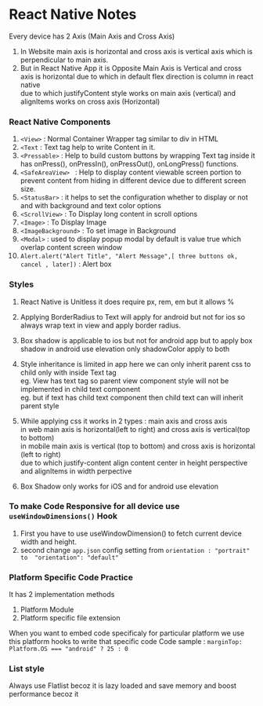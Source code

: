 # React Native Notes

Every device has 2 Axis (Main Axis and Cross Axis)

1. In Website main axis is horizontal and cross axis is vertical axis which is perpendicular to main axis.
2. But in React Native App it is Opposite Main Axis is Vertical and cross axis is horizontal due to which in default flex direction is column in react native <br>
   due to which justifyContent style works on main axis (vertical) and alignItems works on cross axis (Horizontal)

### React Native Components

1. `<View>` : Normal Container Wrapper tag similar to div in HTML
2. `<Text` : Text tag help to write Content in it.
3. `<Pressable>` : Help to build custom buttons by wrapping Text tag inside it has onPress(), onPressIn(), onPressOut(), onLongPress() functions.
4. `<SafeAreaView> ` : Help to display content viewable screen portion to prevent content from hiding in different device due to different screen size.
5. `<StatusBar>` : it helps to set the configuration whether to display or not and with background and text color options
6. `<ScrollView>` : To Display long content in scroll options
7. `<Image>` : To Display Image
8. `<ImageBackground>` : To set image in Background
9. `<Modal>` : used to display popup modal by default is value true which overlap content screen window
10. `Alert.alert("Alert Title", "Alert Message",[ three buttons ok, cancel , later])` : Alert box

### Styles

1. React Native is Unitless it does require px, rem, em but it allows %

2. Applying BorderRadius to Text will apply for android but not for ios so always wrap text in view and apply border radius.

3. Box shadow is applicable to ios but not for android app but to apply box shadow in android use elevation only shadowColor apply to both

4. Style inheritance is limited in app here we can only inherit parent css to child only with inside Text tag <br>
   eg. View has text tag so parent view component style will not be implemented in child text component <br>
   eg. but if text has child text component then child text can will inherit parent style <br>

5. While applying css it works in 2 types : main axis and cross axis <br>
   in web main axis is horizontal(left to right) and cross axis is vertical(top to bottom) <br>
   in mobile main axis is vertical (top to bottom) and cross axis is horizontal (left to right) <br>
   due to which justify-content align content center in height perspective and alignItems in width perpective <br>

6. Box Shadow only works for iOS and for android use elevation

### To make Code Responsive for all device use `useWindowDimensions()` Hook

1. First you have to use useWindowDimension() to fetch current device width and height.
2. second change `app.json` config setting from `orientation : "portrait" to  "orientation": "default"`

### Platform Specific Code Practice

It has 2 implementation methods

1. Platform Module
2. Platform specific file extension

When you want to embed code specificaly for particular platform we use this platform hooks to write that specific code
Code sample : `marginTop: Platform.OS === "android" ? 25 : 0`

### List style

Always use Flatlist becoz it is lazy loaded and save memory and boost performance becoz it

